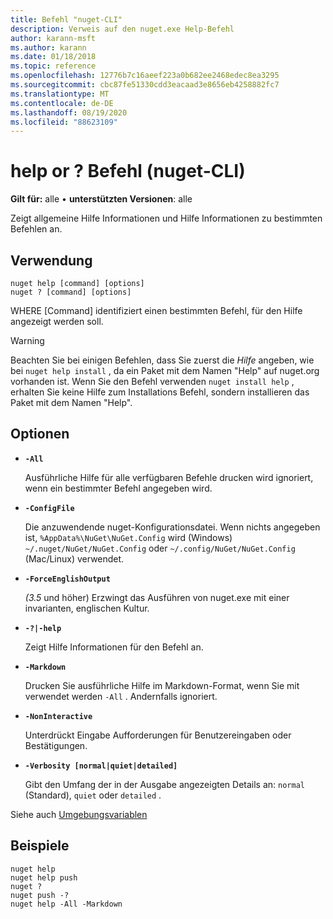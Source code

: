 ```yaml
---
title: Befehl "nuget-CLI"
description: Verweis auf den nuget.exe Help-Befehl
author: karann-msft
ms.author: karann
ms.date: 01/18/2018
ms.topic: reference
ms.openlocfilehash: 12776b7c16aeef223a0b682ee2468edec8ea3295
ms.sourcegitcommit: cbc87fe51330cdd3eacaad3e8656eb4258882fc7
ms.translationtype: MT
ms.contentlocale: de-DE
ms.lasthandoff: 08/19/2020
ms.locfileid: "88623109"
---
```

# <a name="help-or--command-nuget-cli"></a>help or ? Befehl (nuget-CLI)

**Gilt für:** alle &bullet; **unterstützten Versionen**: alle

Zeigt allgemeine Hilfe Informationen und Hilfe Informationen zu bestimmten Befehlen an.

## <a name="usage"></a>Verwendung

```cli
nuget help [command] [options]
nuget ? [command] [options]
```

WHERE [Command] identifiziert einen bestimmten Befehl, für den Hilfe angezeigt werden soll.

> [!Warning]
> Beachten Sie bei einigen Befehlen, dass Sie zuerst die *Hilfe* angeben, wie bei `nuget help install` , da ein Paket mit dem Namen "Help" auf nuget.org vorhanden ist. Wenn Sie den Befehl verwenden `nuget install help` , erhalten Sie keine Hilfe zum Installations Befehl, sondern installieren das Paket mit dem Namen "Help".

## <a name="options"></a>Optionen

- **`-All`**

  Ausführliche Hilfe für alle verfügbaren Befehle drucken wird ignoriert, wenn ein bestimmter Befehl angegeben wird.

- **`-ConfigFile`**

  Die anzuwendende nuget-Konfigurationsdatei. Wenn nichts angegeben ist, `%AppData%\NuGet\NuGet.Config` wird (Windows) `~/.nuget/NuGet/NuGet.Config` oder `~/.config/NuGet/NuGet.Config` (Mac/Linux) verwendet.

- **`-ForceEnglishOutput`**

  *(3.5* und höher) Erzwingt das Ausführen von nuget.exe mit einer invarianten, englischen Kultur.

- **`-?|-help`**

  Zeigt Hilfe Informationen für den Befehl an.

- **`-Markdown`**

  Drucken Sie ausführliche Hilfe im Markdown-Format, wenn Sie mit verwendet werden `-All` . Andernfalls ignoriert.

- **`-NonInteractive`**

  Unterdrückt Eingabe Aufforderungen für Benutzereingaben oder Bestätigungen.

- **`-Verbosity [normal|quiet|detailed]`**

  Gibt den Umfang der in der Ausgabe angezeigten Details an: `normal` (Standard), `quiet` oder `detailed` .

Siehe auch [Umgebungsvariablen](cli-ref-environment-variables.md)

## <a name="examples"></a>Beispiele

```cli
nuget help
nuget help push
nuget ?
nuget push -?
nuget help -All -Markdown
```
